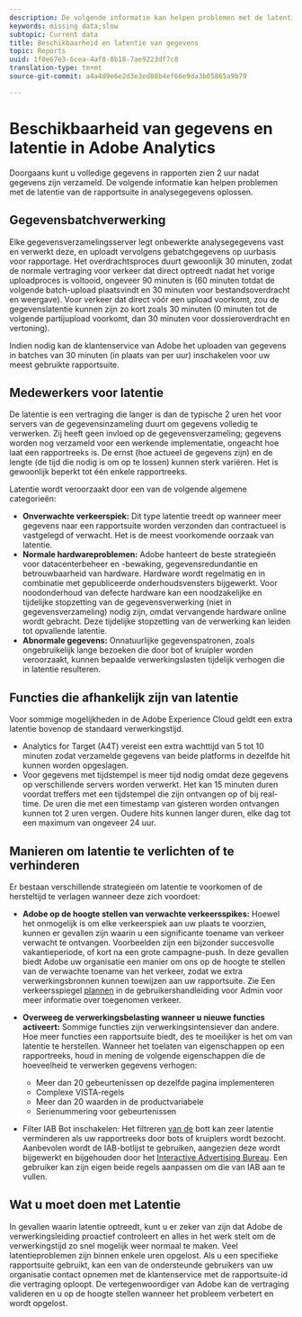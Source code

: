 ```yaml
---
description: De volgende informatie kan helpen problemen met de latentie van de rapportsuite in analysegegevens oplossen.
keywords: missing data;slow
subtopic: Current data
title: Beschikbaarheid en latentie van gegevens
topic: Reports
uuid: 1f0e67e3-6cea-4af8-8b18-7ae9223df7c8
translation-type: tm+mt
source-git-commit: a4a4d9e6e2d3e3ed88b4ef66e9da3b05865a9b79

---
```



# Beschikbaarheid van gegevens en latentie in Adobe Analytics

Doorgaans kunt u volledige gegevens in rapporten zien 2 uur nadat gegevens zijn verzameld. De volgende informatie kan helpen problemen met de latentie van de rapportsuite in analysegegevens oplossen.

## Gegevensbatchverwerking

Elke gegevensverzamelingsserver legt onbewerkte analysegegevens vast en verwerkt deze, en uploadt vervolgens gebatchgegevens op uurbasis voor rapportage. Het overdrachtsproces duurt gewoonlijk 30 minuten, zodat de normale vertraging voor verkeer dat direct optreedt nadat het vorige uploadproces is voltooid, ongeveer 90 minuten is (60 minuten totdat de volgende batch-upload plaatsvindt en 30 minuten voor bestandsoverdracht en weergave). Voor verkeer dat direct vóór een upload voorkomt, zou de gegevenslatentie kunnen zijn zo kort zoals 30 minuten (0 minuten tot de volgende partijupload voorkomt, dan 30 minuten voor dossieroverdracht en vertoning).

Indien nodig kan de klantenservice van Adobe het uploaden van gegevens in batches van 30 minuten (in plaats van per uur) inschakelen voor uw meest gebruikte rapportsuite.

## Medewerkers voor latentie

De latentie is een vertraging die langer is dan de typische 2 uren het voor servers van de gegevensinzameling duurt om gegevens volledig te verwerken. Zij heeft geen invloed op de gegevensverzameling; gegevens worden nog verzameld voor een werkende implementatie, ongeacht hoe laat een rapportreeks is. De ernst (hoe actueel de gegevens zijn) en de lengte (de tijd die nodig is om op te lossen) kunnen sterk variëren. Het is gewoonlijk beperkt tot één enkele rapportreeks.

Latentie wordt veroorzaakt door een van de volgende algemene categorieën:

* **Onverwachte verkeerspiek:** Dit type latentie treedt op wanneer meer gegevens naar een rapportsuite worden verzonden dan contractueel is vastgelegd of verwacht. Het is de meest voorkomende oorzaak van latentie.
* **Normale hardwareproblemen:** Adobe hanteert de beste strategieën voor datacenterbeheer en -bewaking, gegevensredundantie en betrouwbaarheid van hardware. Hardware wordt regelmatig en in combinatie met gepubliceerde onderhoudsvensters bijgewerkt. Voor noodonderhoud van defecte hardware kan een noodzakelijke en tijdelijke stopzetting van de gegevensverwerking (niet in gegevensverzameling) nodig zijn, omdat vervangende hardware online wordt gebracht. Deze tijdelijke stopzetting van de verwerking kan leiden tot opvallende latentie.
* **Abnormale gegevens:** Onnatuurlijke gegevenspatronen, zoals ongebruikelijk lange bezoeken die door bot of kruipler worden veroorzaakt, kunnen bepaalde verwerkingslasten tijdelijk verhogen die in latentie resulteren.

## Functies die afhankelijk zijn van latentie

Voor sommige mogelijkheden in de Adobe Experience Cloud geldt een extra latentie bovenop de standaard verwerkingstijd.

* Analytics for Target (A4T) vereist een extra wachttijd van 5 tot 10 minuten zodat verzamelde gegevens van beide platforms in dezelfde hit kunnen worden opgeslagen.
* Voor gegevens met tijdstempel is meer tijd nodig omdat deze gegevens op verschillende servers worden verwerkt. Het kan 15 minuten duren voordat treffers met een tijdstempel die zijn ontvangen op of bij real-time. De uren die met een timestamp van gisteren worden ontvangen kunnen tot 2 uren vergen. Oudere hits kunnen langer duren, elke dag tot een maximum van ongeveer 24 uur.

## Manieren om latentie te verlichten of te verhinderen

Er bestaan verschillende strategieën om latentie te voorkomen of de hersteltijd te verlagen wanneer deze zich voordoet:

* **Adobe op de hoogte stellen van verwachte verkeersspikes:** Hoewel het onmogelijk is om elke verkeerspiek aan uw plaats te voorzien, kunnen er gevallen zijn waarin u een significante toename van verkeer verwacht te ontvangen. Voorbeelden zijn een bijzonder succesvolle vakantieperiode, of kort na een grote campagne-push. In deze gevallen biedt Adobe uw organisatie een manier om ons op de hoogte te stellen van de verwachte toename van het verkeer, zodat we extra verwerkingsbronnen kunnen toewijzen aan uw rapportsuite. Zie Een verkeersspiegel [plannen](/help/admin/c-traffic-management/t-traffic-schedule-spike.md) in de gebruikershandleiding voor Admin voor meer informatie over toegenomen verkeer.
* **Overweeg de verwerkingsbelasting wanneer u nieuwe functies activeert:** Sommige functies zijn verwerkingsintensiever dan andere. Hoe meer functies een rapportsuite biedt, des te moeilijker is het om van latentie te herstellen. Wanneer het toelaten van eigenschappen op een rapportreeks, houd in mening de volgende eigenschappen die de hoeveelheid te verwerken gegevens verhogen:

   * Meer dan 20 gebeurtenissen op dezelfde pagina implementeren
   * Complexe VISTA-regels
   * Meer dan 20 waarden in de productvariabele
   * Serienummering voor gebeurtenissen

* Filter IAB Bot inschakelen: Het filtreren [van de](/help/admin/admin/bot-removal/bot-removal.md) bott kan zeer latentie verminderen als uw rapportreeks door bots of kruiplers wordt bezocht. Aanbevolen wordt de IAB-botlijst te gebruiken, aangezien deze wordt bijgewerkt en bijgehouden door het [Interactive Advertising Bureau](https://www.iab.net/about_the_iab). Een gebruiker kan zijn eigen beide regels aanpassen om die van IAB aan te vullen.

## Wat u moet doen met Latentie

In gevallen waarin latentie optreedt, kunt u er zeker van zijn dat Adobe de verwerkingsleiding proactief controleert en alles in het werk stelt om de verwerkingstijd zo snel mogelijk weer normaal te maken. Veel latentieproblemen zijn binnen enkele uren opgelost. Als u een specifieke rapportsuite gebruikt, kan een van de ondersteunde gebruikers van uw organisatie contact opnemen met de klantenservice met de rapportsuite-id die vertraging oploopt. De vertegenwoordiger van Adobe kan de vertraging valideren en u op de hoogte stellen wanneer het probleem verbetert en wordt opgelost.
